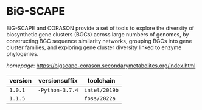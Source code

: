 # BiG-SCAPE

BiG-SCAPE and CORASON provide a set of tools to explore the diversity of biosynthetic gene clusters  (BGCs) across large numbers of genomes, by constructing BGC sequence similarity networks, grouping BGCs into gene  cluster families, and exploring gene cluster diversity linked to enzyme phylogenies.

*homepage*: <https://bigscape-corason.secondarymetabolites.org/index.html>

version | versionsuffix | toolchain
--------|---------------|----------
``1.0.1`` | ``-Python-3.7.4`` | ``intel/2019b``
``1.1.5`` |  | ``foss/2022a``
